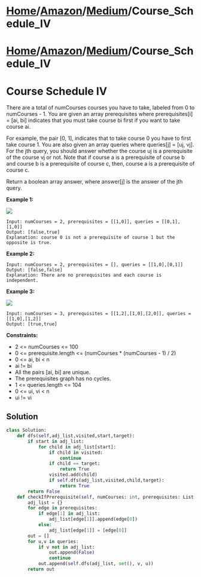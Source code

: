 # [Home](./../../..)/[Amazon](./../..)/[Medium](./..)/Course_Schedule_IV
# [Home](./../../..)/[Amazon](./../..)/[Medium](./..)/Course_Schedule_IV
<h1>Course Schedule IV</h1>

<p>
There are a total of numCourses courses you have to take, labeled from 0 to numCourses - 1. You are given an array prerequisites where prerequisites[i] = [ai, bi] indicates that you must take course bi first if you want to take course ai.

For example, the pair [0, 1], indicates that to take course 0 you have to first take course 1.
You are also given an array queries where queries[j] = [uj, vj]. For the jth query, you should answer whether the course uj is a prerequisite of the course vj or not. Note that if course a is a prerequisite of course b and course b is a prerequisite of course c, then, course a is a prerequisite of course c.

Return a boolean array answer, where answer[j] is the answer of the jth query.
</p>

<b>Example 1:</b>

<img src="https://assets.leetcode.com/uploads/2021/05/01/courses4-1-graph.jpg">

    Input: numCourses = 2, prerequisites = [[1,0]], queries = [[0,1],[1,0]]
    Output: [false,true]
    Explanation: course 0 is not a prerequisite of course 1 but the opposite is true.
    
<b>Example 2:</b>

    Input: numCourses = 2, prerequisites = [], queries = [[1,0],[0,1]]
    Output: [false,false]
    Explanation: There are no prerequisites and each course is independent.

<b>Example 3:</b>

<img src="https://assets.leetcode.com/uploads/2021/05/01/courses4-3-graph.jpg">

    Input: numCourses = 3, prerequisites = [[1,2],[1,0],[2,0]], queries = [[1,0],[1,2]]
    Output: [true,true]

<b>Constraints:</b>

- 2 <= numCourses <= 100
- 0 <= prerequisite.length <= (numCourses * (numCourses - 1) / 2)
- 0 <= ai, bi < n
- ai != bi
- All the pairs [ai, bi] are unique.
- The prerequisites graph has no cycles.
- 1 <= queries.length <= 104
- 0 <= ui, vi < n
- ui != vi

<h2>Solution</h2>

```python
class Solution:
    def dfs(self,adj_list,visited,start,target):
        if start in adj_list:
            for child in adj_list[start]:
                if child in visited:
                    continue
                if child == target:
                    return True
                visited.add(child)
                if self.dfs(adj_list,visited,child,target):
                    return True
        return False
    def checkIfPrerequisite(self, numCourses: int, prerequisites: List[List[int]], queries: List[List[int]]) -> List[bool]:
        adj_list = {}
        for edge in prerequisites:
            if edge[1] in adj_list:
                adj_list[edge[1]].append(edge[0])
            else:
                adj_list[edge[1]] = [edge[0]]
        out = []                
        for u,v in queries:
            if v not in adj_list:
                out.append(False)
                continue
            out.append(self.dfs(adj_list, set(), v, u))
        return out
```
